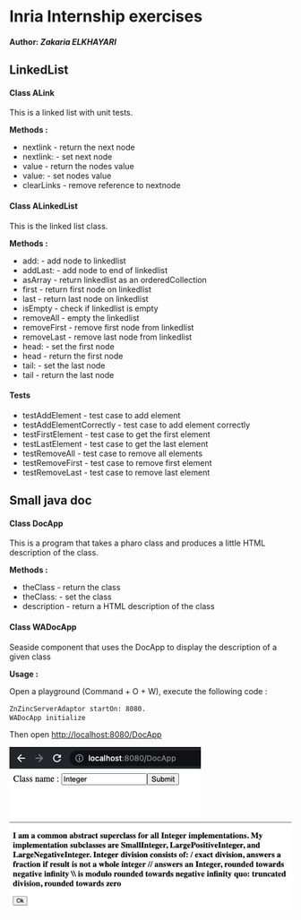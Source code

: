 # Inria Internship exercises

#### Author: **_Zakaria ELKHAYARI_**

## LinkedList

#### Class ALink

This is a linked list with unit tests.

**Methods :**

- nextlink - return the next node
- nextlink: - set next node
- value - return the nodes value
- value: - set nodes value
- clearLinks - remove reference to nextnode

#### Class ALinkedList

This is the linked list class.

**Methods :**

- add: - add node to linkedlist
- addLast: - add node to end of linkedlist
- asArray - return linkedlist as an orderedCollection
- first - return first node on linkedlist
- last - return last node on linkedlist
- isEmpty - check if linkedlist is empty
- removeAll - empty the linkedlist
- removeFirst - remove first node from linkedlist
- removeLast - remove last node from linkedlist
- head: - set the first node
- head - return the first node
- tail: - set the last node
- tail - return the last node

#### Tests 

- testAddElement - test case to add element
- testAddElementCorrectly - test case to add element correctly
- testFirstElement - test case to get the first element
- testLastElement - test case to get the last element
- testRemoveAll - test case to remove all elements
- testRemoveFirst - test case to remove first element
- testRemoveLast - test case to remove last element


## Small java doc


#### Class DocApp

This is a program that takes a pharo class and produces a little HTML description of the class.

**Methods :**

- theClass - return the class
- theClass: - set the class
- description - return a HTML description of the class

#### Class WADocApp

Seaside component that uses the DocApp to display the description of a given class

**Usage :**

Open a playground (Command + O + W), execute the following code :

```Smalltalk
ZnZincServerAdaptor startOn: 8080.
WADocApp initialize
```

Then open [http://localhost:8080/DocApp](http://localhost:8080/DocApp)

![image 1](assets/img1.png)
![image 2](assets/img2.png)

